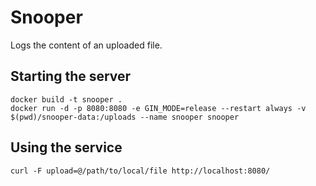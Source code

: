 # Snooper

Logs the content of an uploaded file.

## Starting the server

```
docker build -t snooper .
docker run -d -p 8080:8080 -e GIN_MODE=release --restart always -v $(pwd)/snooper-data:/uploads --name snooper snooper
```

## Using the service

```
curl -F upload=@/path/to/local/file http://localhost:8080/
```
